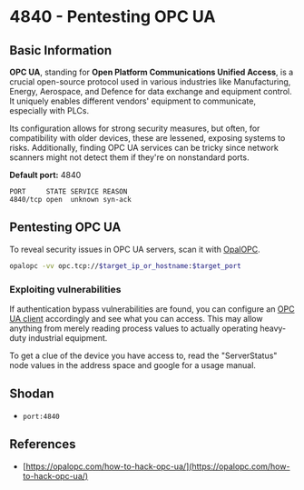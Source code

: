 # 4840 - Pentesting OPC UA


## Basic Information

**OPC UA**, standing for **Open Platform Communications Unified Access**, is a crucial open-source protocol used in various industries like Manufacturing, Energy, Aerospace, and Defence for data exchange and equipment control. It uniquely enables different vendors' equipment to communicate, especially with PLCs.

Its configuration allows for strong security measures, but often, for compatibility with older devices, these are lessened, exposing systems to risks. Additionally, finding OPC UA services can be tricky since network scanners might not detect them if they're on nonstandard ports.

**Default port:** 4840

```text
PORT     STATE SERVICE REASON
4840/tcp open  unknown syn-ack
```

## Pentesting OPC UA

To reveal security issues in OPC UA servers, scan it with [OpalOPC](https://opalopc.com/).

```bash
opalopc -vv opc.tcp://$target_ip_or_hostname:$target_port
```

### Exploiting vulnerabilities

If authentication bypass vulnerabilities are found, you can configure an [OPC UA client](https://www.prosysopc.com/products/opc-ua-browser/) accordingly and see what you can access. This may allow anything from merely reading process values to actually operating heavy-duty industrial equipment.

To get a clue of the device you have access to, read the "ServerStatus" node values in the address space and google for a usage manual.

## Shodan

* `port:4840`

## References

* [https://opalopc.com/how-to-hack-opc-ua/](https://opalopc.com/how-to-hack-opc-ua/)

